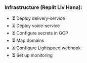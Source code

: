 ### **Infrastructure (Replit Liv Hana):**
- ⏳ Deploy delivery-service
- ⏳ Deploy voice-service
- ⏳ Configure secrets in GCP
- ⏳ Map domains
- ⏳ Configure Lightspeed webhook
- ⏳ Set up monitoring
